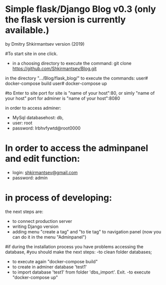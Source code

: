 # Simple flask/Django Blog v0.3 (only the flask version is currently available.)
by Dmitry Shkirmantsev version (2019)

#To start site in one click.
- in a choosing directory to execute the command:
git clone https://github.com/Shkirmantsev/Blog.git

in the directory ".../Blog/flask_blog/" to execute the commands:
user# docker-compose build
user# docker-compose up

#to Enter to site
 port for site is "name of your host":80,   or simly "name of your host"
 port for adminer is "name of your host":8080

 in order to access adminer:
  - MySql databasehost: db,
  - user: root
  - password: Irbhvfywtd@root0000 

# In order to access the adminpanel and edit function:
 - login: shkirmantsev@gmail.com
 - password: admin

# in process of developing:
the next steps are: 
- to connect production server
- writing Django version
- adding menu "create a tag" and "to tie tag" to navigation panel (now you can do it in the menu "Adminpanel")


#if during the installation process you have problems accessing the database,
#you should make the next steps:
-to clean folder databases;
- to execute again "docker-compose build"
- to create in adminer database 'test1'
- to import database 'test1' from folder 'dbs_import'. Exit.
-to execute  "docker-compose up"



